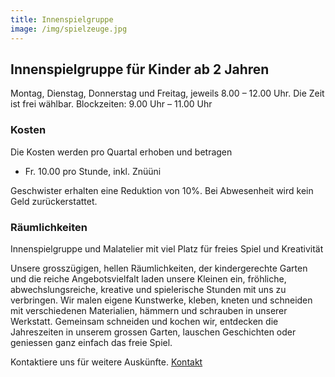 ```yaml
---
title: Innenspielgruppe
image: /img/spielzeuge.jpg
---
```


## Innenspielgruppe für Kinder ab 2 Jahren

Montag, Dienstag, Donnerstag und Freitag, jeweils 8.00 – 12.00 Uhr.
Die Zeit ist frei wählbar. Blockzeiten: 9.00 Uhr – 11.00 Uhr

### Kosten

Die Kosten werden pro Quartal erhoben und betragen

- Fr. 10.00 pro Stunde, inkl. Znüüni

Geschwister erhalten eine Reduktion von 10%.
Bei Abwesenheit wird kein Geld zurückerstattet.

### Räumlichkeiten

Innenspielgruppe und Malatelier mit viel Platz für freies Spiel und
Kreativität

Unsere grosszügigen, hellen Räumlichkeiten, der kindergerechte Garten und die reiche Angebotsvielfalt laden unsere Kleinen ein, fröhliche, abwechslungsreiche, kreative und spielerische Stunden mit uns zu verbringen. Wir malen eigene Kunstwerke, kleben, kneten und schneiden mit verschiedenen Materialien, hämmern und schrauben in unserer Werkstatt. Gemeinsam schneiden und kochen wir, entdecken die Jahreszeiten in unserem grossen Garten, lauschen Geschichten oder geniessen ganz einfach das freie Spiel.

Kontaktiere uns für weitere Auskünfte. <a href="/contact">Kontakt</a>